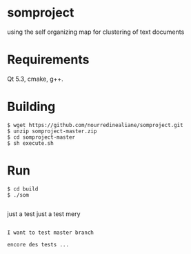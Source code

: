 # somproject
using the self organizing map for clustering of text documents
# Requirements
Qt 5.3, cmake, g++.
# Building

```
$ wget https://github.com/nourredinealiane/somproject.git
$ unzip somproject-master.zip
$ cd somproject-master
$ sh execute.sh

```
# Run

```
$ cd build
$ ./som


```

just a test
just a test mery 
``` 

I want to test master branch

encore des tests ...

